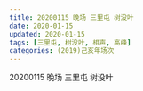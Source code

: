 ```yaml
---
title: 20200115 晚场 三里屯 树没叶
date: 2020-01-15
updated: 2020-01-15
tags: [三里屯, 树没叶, 相声, 高峰]
categories: (2019)己亥年场次
---
```

20200115 晚场 三里屯 树没叶